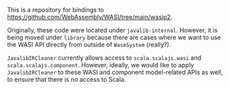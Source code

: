 This is a repository for bindings to https://github.com/WebAssembly/WASI/tree/main/wasip2.

Originally, these code were located under `javalib-internal`. However, it is being moved under `library` because there are cases where we want to use the WASI API directly from outside of `WasmSystem` (really?).

`JavalibIRCleaner` currently allows access to `scala.scalajs.wasi` and `scala.scalajs.component`. However, ideally, we would like to apply `JavalibIRCleaner` to these WASI and component model-related APIs as well, to ensure that there is no access to Scala.